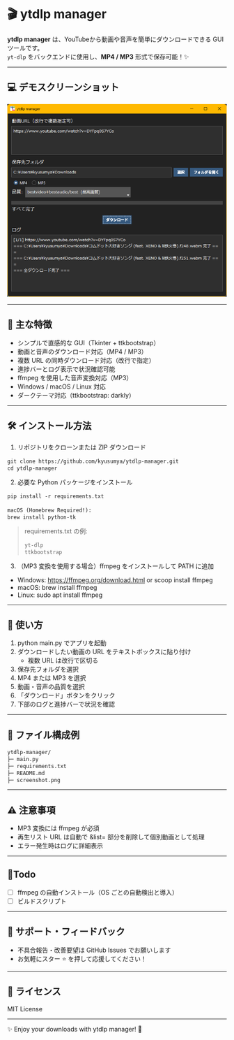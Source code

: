 # 🎬 ytdlp manager

**ytdlp manager** は、YouTubeから動画や音声を簡単にダウンロードできる GUI ツールです。  
`yt-dlp` をバックエンドに使用し、**MP4 / MP3** 形式で保存可能！✨

---

## 💻 デモスクリーンショット

![アプリメイン画面](./screenshot.png)

---

## 🌟 主な特徴

- シンプルで直感的な GUI（Tkinter + ttkbootstrap）
- 動画と音声のダウンロード対応（MP4 / MP3）
- 複数 URL の同時ダウンロード対応（改行で指定）
- 進捗バーとログ表示で状況確認可能
- ffmpeg を使用した音声変換対応（MP3）
- Windows / macOS / Linux 対応
- ダークテーマ対応（ttkbootstrap: darkly）

---

## 🛠 インストール方法

1. リポジトリをクローンまたは ZIP ダウンロード

```
git clone https://github.com/kyusumya/ytdlp-manager.git
cd ytdlp-manager
```

2. 必要な Python パッケージをインストール

```
pip install -r requirements.txt

macOS (Homebrew Required!):
brew install python-tk
```

> requirements.txt の例:
> ```
> yt-dlp
> ttkbootstrap
> ```

3. （MP3 変換を使用する場合）ffmpeg をインストールして PATH に追加
- Windows: https://ffmpeg.org/download.html or scoop install ffmpeg
- macOS: brew install ffmpeg
- Linux: sudo apt install ffmpeg

---

## 🚀 使い方

1. python main.py でアプリを起動
2. ダウンロードしたい動画の URL をテキストボックスに貼り付け  
   - 複数 URL は改行で区切る
3. 保存先フォルダを選択
4. MP4 または MP3 を選択
5. 動画・音声の品質を選択
6. 「ダウンロード」ボタンをクリック
7. 下部のログと進捗バーで状況を確認

---

## 📂 ファイル構成例

```
ytdlp-manager/
├─ main.py
├─ requirements.txt
├─ README.md
├─ screenshot.png
```

---

## ⚠ 注意事項

- MP3 変換には ffmpeg が必須
- 再生リスト URL は自動で &list= 部分を削除して個別動画として処理
- エラー発生時はログに詳細表示

---

## 🧪Todo

- [ ] ffmpeg の自動インストール（OS ごとの自動検出と導入）
- [ ] ビルドスクリプト

---

## 💬 サポート・フィードバック

- 不具合報告・改善要望は GitHub Issues でお願いします
- お気軽にスター ⭐ を押して応援してください！

---

## 📝 ライセンス

MIT License

---

✨ Enjoy your downloads with ytdlp manager! 🎉
